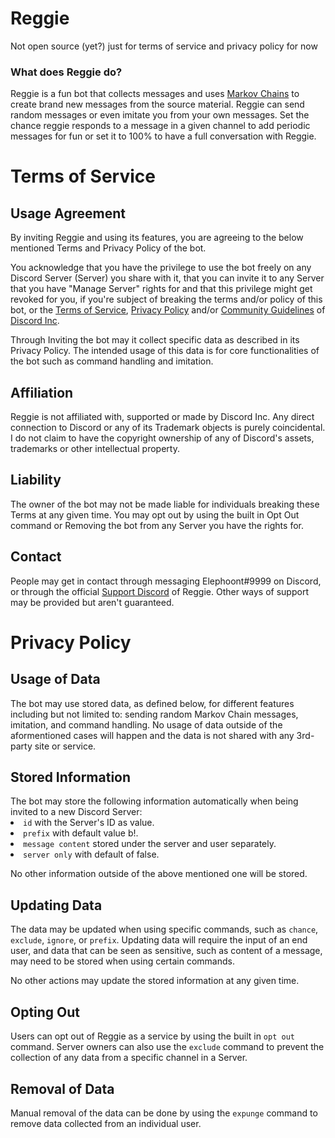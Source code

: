 # Reggie
Not open source (yet?) just for terms of service and privacy policy for now

<h3>What does Reggie do?</h3> 
Reggie is a fun bot that collects messages and uses <a href="https://en.wikipedia.org/wiki/Markov_chain" rel="nofollow">Markov Chains</a> to create brand new messages from the source material. Reggie can send random messages or even imitate you from your own messages. Set the chance reggie responds to a message in a given channel to add periodic messages for fun or set it to 100% to have a full conversation with Reggie.

<h1>Terms of Service</h1>

<h2>Usage Agreement</h2>

By inviting Reggie and using its features, you are agreeing to the below mentioned Terms and Privacy Policy of the bot.

You acknowledge that you have the privilege to use the bot freely on any Discord Server (Server) you share with it, that you can invite it to any Server that you have "Manage Server" rights for and that this privilege might get revoked for you, if you're subject of breaking the terms and/or policy of this bot, or the [Terms of Service](https://discord.com/terms), [Privacy Policy](https://discord.com/privacy) and/or [Community Guidelines](https://discord.com/guidelines) of [Discord Inc](https://discord.com/).

Through Inviting the bot may it collect specific data as described in its Privacy Policy.
The intended usage of this data is for core functionalities of the bot such as command handling and imitation.

<h2>Affiliation</h2>
Reggie is not affiliated with, supported or made by Discord Inc.
Any direct connection to Discord or any of its Trademark objects is purely coincidental. I do not claim to have the copyright ownership of any of Discord's assets, trademarks or other intellectual property.

<h2>Liability</h2>
The owner of the bot may not be made liable for individuals breaking these Terms at any given time.
You may opt out by using the built in Opt Out command or Removing the bot from any Server you have the rights for.

<h2>Contact</h2>
People may get in contact through messaging Elephoont#9999 on Discord, or through the official <a href="https://discord.gg/D7EWtC2YPv" rel="nofollow">Support Discord</a> of Reggie.
Other ways of support may be provided but aren't guaranteed.

<h1>Privacy Policy</h1>
<h2>Usage of Data</h2>
The bot may use stored data, as defined below, for different features including but not limited to: sending random Markov Chain messages, imitation, and command handling.
No usage of data outside of the aformentioned cases will happen and the data is not shared with any 3rd-party site or service.

<h2>Stored Information</h2>
The bot may store the following information automatically when being invited to a new Discord Server:
<li><code>id</code> with the Server's ID as value.
<li><code>prefix</code> with default value b!.
<li><code>message content</code> stored under the server and user separately.
<li><code>server only</code> with default of false.

No other information outside of the above mentioned one will be stored.

<h2>Updating Data</h2>
The data may be updated when using specific commands, such as <code>chance</code>, <code>exclude</code>, <code>ignore</code>, or <code>prefix</code>.
Updating data will require the input of an end user, and data that can be seen as sensitive, such as content of a message, may need to be stored when using certain commands.

No other actions may update the stored information at any given time.

<h2>Opting Out</h2>
Users can opt out of Reggie as a service by using the built in <code>opt out</code> command. Server owners can also use the <code>exclude</code> command to prevent the collection of any data from a specific channel in a Server.

<h2>Removal of Data</h2>

Manual removal of the data can be done by using the <code>expunge</code> command to remove data collected from an individual user. 
